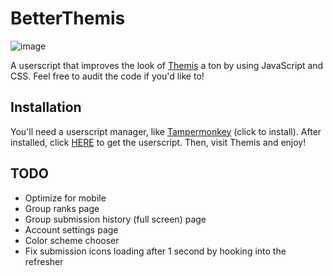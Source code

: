 # BetterThemis

![image](https://user-images.githubusercontent.com/51029895/202865656-93caf639-1723-4fc4-b6ec-1350887d299a.png)

A userscript that improves the look of [Themis](https://themis.ii.uni.wroc.pl/) a ton by using JavaScript and CSS. Feel free to audit the code if you'd like to!

## Installation

You'll need a userscript manager, like [Tampermonkey](https://www.tampermonkey.net/) (click to install).
After installed, click [HERE](https://github.com/GGORG0/better-themis/raw/master/BetterThemis.user.js) to get the userscript.
Then, visit Themis and enjoy!

## TODO

 - Optimize for mobile
 - Group ranks page
 - Group submission history (full screen) page
 - Account settings page
 - Color scheme chooser
 - Fix submission icons loading after 1 second by hooking into the refresher


